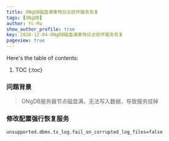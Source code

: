 ```yaml
---
title: ONgDB磁盘满事物日志损坏服务恢复
tags: [ONgDB]
author: Yc-Ma
show_author_profile: true
key: 2020-12-04-ONgDB磁盘满事物日志损坏服务恢复
pageview: true
---
```


Here's the table of contents:
1. TOC
{:toc}

### 问题背景
>ONgDB服务器节点磁盘满，无法写入数据，导致服务挂掉

### 修改配置强行恢复服务
```
unsupported.dbms.tx_log.fail_on_corrupted_log_files=false
```


